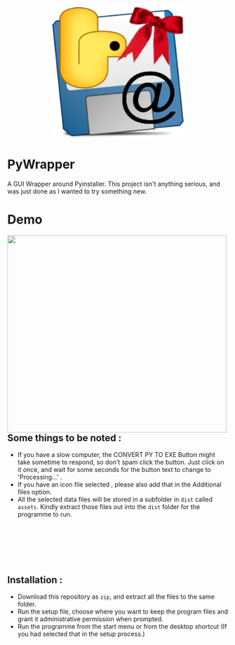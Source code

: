 
<p align="center">
  <img width="300" height="300" src = "https://github.com/jusspatel/PyWrapper/blob/main/pywraplogo.png">
</p>

# PyWrapper
A GUI Wrapper around Pyinstaller. This project isn't anything serious, and was just done as I wanted to try something new.

# Demo


 <img align = "left" width = 500 height = 450 src = "https://github.com/jusspatel/PyWrapper/blob/main/demo.gif">
 
## Some things to be noted :

- If you have a slow computer, the CONVERT PY TO EXE Button might take sometime to respond, so don't spam click the button. Just click on it once, and wait for some seconds for the button text to change to 'Processing...' .
- If you have an icon file selected , please also add that in the Additional files option.
- All the selected data files will be stored in a subfolder in `dist` called `assets`. Kindly extract those files out into the `dist` folder for the programme to run.

<br><br><br><br><br>

## Installation :
- Download this repository as `zip`, and extract all the files to the same folder.
- Run the setup file, choose where you want to keep the program files and grant it administrative permission when prompted.
- Run the programme from the start menu or from the desktop shortcut (If you had selected that in the setup process.)
